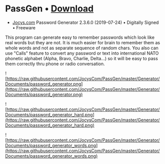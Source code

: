 
# PassGen • [Download](https://github.com/JocysCom/PassGen/releases/download/2.3.6/PassGen.zip)
 * <a target="_blank" href="http://www.jocys.com">Jocys.com</a> Password Generator 2.3.6.0 (2019-07-24) • Digitally Signed • Freeware

This program can generate easy to remember passwords which look like real words but they are not. It is much easier for brain to remember them as whole words and not as separate sequence of random chars. You also can use "Calls" feature to convert any password or text into international NATO phonetic alphabet (Alpha, Bravo, Charlie, Delta...) so it will be easy to pass them correctly thru phone or radio conversation. 

![https://raw.githubusercontent.com/JocysCom/PassGen/master/Generator/Documents/password_generator.png](https://raw.githubusercontent.com/JocysCom/PassGen/master/Generator/Documents/password_generator.png)

![https://raw.githubusercontent.com/JocysCom/PassGen/master/Generator/Documents/password_generator_hard.png](https://raw.githubusercontent.com/JocysCom/PassGen/master/Generator/Documents/password_generator_hard.png)

![https://raw.githubusercontent.com/JocysCom/PassGen/master/Generator/Documents/password_generator_words.png](https://raw.githubusercontent.com/JocysCom/PassGen/master/Generator/Documents/password_generator_words.png)
